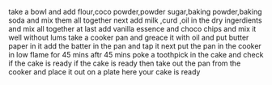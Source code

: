 take a bowl and add flour,coco powder,powder sugar,baking powder,baking soda and mix them all together
next add milk ,curd ,oil in the dry ingerdients and mix all together
at last add vanilla essence and choco chips and mix it well without lums
take a cooker pan and greace it with oil and put butter paper in it
add the batter in the pan and tap it 
next put the pan in the cooker in low flame for 45 mins 
aftr 45 mins poke a toothpick in the cake and check if the cake is ready 
if the cake is ready then take out the pan from the cooker and place it out on a plate
here your cake is ready 



